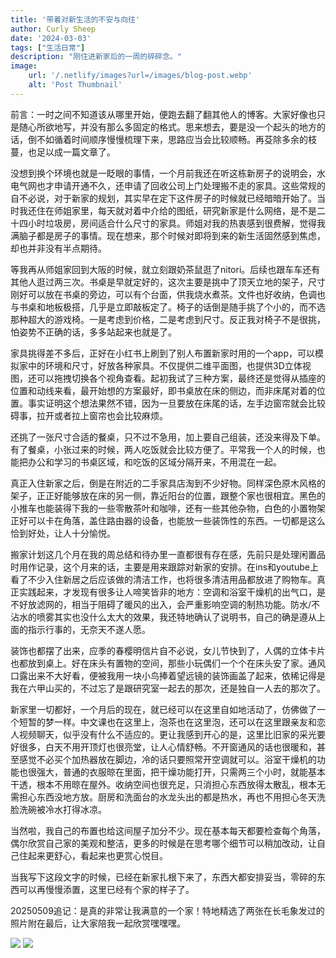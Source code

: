 ```yaml
---
title: '带着对新生活的不安与向往'
author: Curly Sheep
date: '2024-03-03'
tags: ["生活日常"]
description: "刚住进新家后的一周的碎碎念。"
image:
    url: '/.netlify/images?url=/images/blog-post.webp'
    alt: 'Post Thumbnail'
---
```


<p class='foreword'>前言：一时之间不知道该从哪里开始，便跑去翻了翻其他人的博客。大家好像也只是随心所欲地写，并没有那么多固定的格式。思来想去，要是没一个起头的地方的话，倒不如循着时间顺序慢慢梳理下来，思路应当会比较顺畅。再芟除多余的枝蔓，也足以成一篇文章了。</p>

<div class="divider"></div>

没想到换个环境也就是一眨眼的事情，一个月前我还在听这栋新房子的说明会，水电气网也才申请开通不久，还申请了回收公司上门处理搬不走的家具。这些常规的自不必说，对于新家的规划，其实早在定下这件房子的时候就已经暗暗开始了。当时我还住在师姐家里，每天就对着中介给的图纸，研究新家是什么网络，是不是二十四小时垃圾房，房间适合什么尺寸的家具。师姐对我的热衷感到很费解，觉得我满脑子都是房子的事情。现在想来，那个时候对即将到来的新生活固然感到焦虑，却也并非没有半点期待。

等我再从师姐家回到大阪的时候，就立刻跟奶茶鼠逛了nitori。后续也跟车车还有其他人逛过两三次。书桌是早就定好的，这次主要是挑中了顶天立地的架子，尺寸刚好可以放在书桌的旁边，可以有个台面，供我烧水煮茶。文件也好收纳，色调也与书桌和地板极搭，几乎是立即敲板定了。椅子的话倒是随手挑了个小的，而不选那种超大的游戏椅。一是考虑到价格，二是考虑到尺寸。反正我对椅子不是很挑，怕姿势不正确的话，多多站起来也就是了。

家具挑得差不多后，正好在小红书上刷到了别人布置新家时用的一个app，可以模拟家中的环境和尺寸，好放各种家具。不仅提供二维平面图，也提供3D立体视图，还可以拖拽切换各个视角查看。起初我试了三种方案，最终还是觉得从插座的位置和动线来看，最开始想的方案最好，即书桌放在床的侧边，而非床尾对着的位置。事实证明这个想法果然不错，因为一旦要放在床尾的话，左手边窗帘就会比较碍事，拉开或者拉上窗帘也会比较麻烦。

还挑了一张尺寸合适的餐桌，只不过不急用，加上要自己组装，还没来得及下单。有了餐桌，小张过来的时候，两人吃饭就会比较方便了。平常我一个人的时候，也能把办公和学习的书桌区域，和吃饭的区域分隔开来，不用混在一起。

真正入住新家之后，倒是在附近的二手家具店淘到不少好物。同样深色原木风格的架子，正正好能够放在床的另一侧，靠近阳台的位置，跟整个家也很相宜。黑色的小推车也能装得下我的一些零散茶叶和咖啡，还有一些其他杂物，白色的小置物架正好可以卡在角落，盖住路由器的设备，也能放一些装饰性的东西。一切都是这么恰到好处，让人十分愉悦。

搬家计划这几个月在我的周总结和待办里一直都很有存在感，先前只是处理闲置品时用作记录，这个月来的话，主要是用来跟踪对新家的安排。在ins和youtube上看了不少入住新居之后应该做的清洁工作，也将很多清洁用品都放进了购物车。真正实践起来，才发现有很多让人啼笑皆非的地方：空调和浴室干燥机的出气口，是不好放滤网的，相当于阻碍了暖风的出入，会严重影响空调的制热功能。防水/不沾水的喷雾其实也没什么太大的效果，我还特地确认了说明书，自己的确是遵从上面的指示行事的，无奈天不遂人愿。

装饰也都摆了出来，应季的春樱明信片自不必说，女儿节快到了，人偶的立体卡片也都放到桌上。好在床头有置物的空间，那些小玩偶们一个个在床头安了家。通风口露出来不大好看，便被我用一块小鸟捧着望远镜的装饰画盖了起来，依稀记得是我在六甲山买的，不过忘了是跟研究室一起去的那次，还是独自一人去的那次了。

新家里一切都好，一个月后的现在，就已经可以在这里自如地活动了，仿佛做了一个短暂的梦一样。中文课也在这里上，泡茶也在这里泡，还可以在这里跟亲友和恋人视频聊天，似乎没有什么不适应的。更让我感到开心的是，这里比旧家的采光要好很多，白天不用开顶灯也很亮堂，让人心情舒畅。不开窗通风的话也很暖和，甚至感觉不必买个加热器放在脚边，冷的话只要照常开空调就可以。浴室干燥机的功能也很强大，普通的衣服晾在里面，把干燥功能打开，只需两三个小时，就能基本干透，根本不用晾在屋外。收纳空间也很充足，只消担心东西放得太散乱，根本无需担心东西没地方放。厨房和洗面台的水龙头出的都是热水，再也不用担心冬天洗脸洗碗被冷水打得冰凉。

当然啦，我自己的布置也给这间屋子加分不少。现在基本每天都要检查每个角落，偶尔欣赏自己家的美观和整洁，更多的时候是在思考哪个细节可以稍加改动，让自己住起来更舒心，看起来也更赏心悦目。

当我写下这段文字的时候，已经在新家扎根下来了，东西大都安排妥当，零碎的东西可以再慢慢添置，这里已经有个家的样子了。

<div class='divider'></div>
<p class='foreword'>20250509追记：是真的非常让我满意的一个家！特地精选了两张在长毛象发过的照片附在最后，让大家陪我一起欣赏嘿嘿嘿。</p>
<img src="/.netlify/images?url=/images/post-1-1.jpeg" role="presentation" class='post-img' decoding="async">
<img src="/.netlify/images?url=/images/post-1-2.jpeg" role="presentation" class='post-img' decoding="async">
